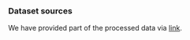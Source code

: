 
### Dataset sources
We have provided part of the processed data via [link](https://drive.google.com/drive/folders/1_4TlatKh-f7QhstaaY7YTSCs8D4ywbWc?usp=sharing).
